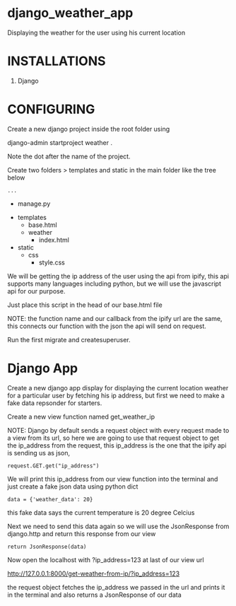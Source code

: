 # django_weather_app
Displaying the weather for the user using his current location

# INSTALLATIONS
1. Django

# CONFIGURING
Create a new django project inside the root folder using

django-admin startproject weather .

Note the dot after the name of the project.

Create two folders > templates and static in the main folder like the tree below


	...
-	manage.py 
+ 	templates
	- 	base.html
	+ 	weather
		- 	index.html
+ static
	+ 	css
		- 	style.css


We will be getting the ip address of the user using the api from ipify, this api supports many 
languages including python, but we will use the javascript api for our purpose.

Just place this script in the head of our base.html file

<script>
	function get_ip(json) {
		alert("Your IP Address is: " + json.ip);
	}	
</script>

<script src="https://api.ipify.org?format=jsonp&callback=get_ip"></script>

NOTE: the function name and our callback from the ipify url are the same, this connects our function
with the json the api will send on request.

Run the first migrate and createsuperuser.

# Django App
Create a new django app display for displaying the current location weather for a particular user
by fetching his ip address, but first we need to make a fake data repsonder for starters.

Create a new view function named get_weather_ip

NOTE: Django by default sends a request object with every request made to a view from its url, so 
here we are going to use that request object to get the ip_address from the request, this ip_address 
is the one that the ipify api is sending us as json,

```
request.GET.get("ip_address")
```

We will print this ip_address from our view function into the terminal and just create a fake json
data using python dict

```
data = {'weather_data': 20}
```

this fake data says the current temperature is 20 degree Celcius

Next we need to send this data again so we will use the JsonResponse from django.http and return this
response from our view

```
return JsonResponse(data)
```

Now open the localhost with ?ip_address=123 at last of our view url

http://127.0.0.1:8000/get-weather-from-ip/?ip_address=123

the request object fetches the ip_address we passed in the url and prints it in the terminal and also
returns a JsonResponse of our data